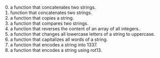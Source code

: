 0. a function that concatenates two strings.
1. function that concatenates two strings.
2. a function that copies a string.
3. a function that compares two strings.
4. a function that reverses the content of an array of all integers.
5. a function that changes all lowercase letters of a string to uppercase.
6. a function that capitalizes all words of a string.
7. a function that encodes a string into 1337.
8. a function that encodes a string using rot13.
